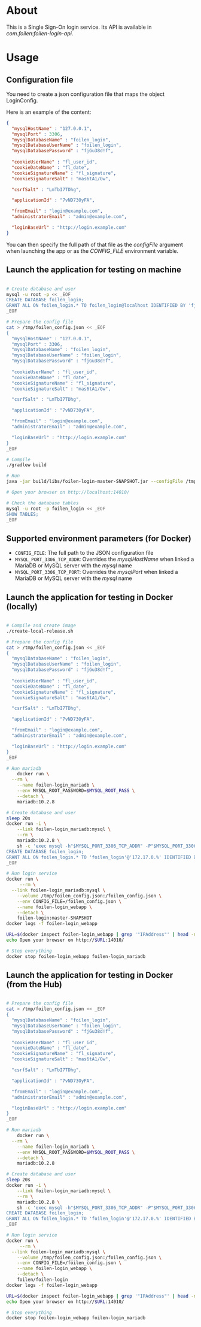 # About

This is a Single Sign-On login service. Its API is available in *com.foilen:foilen-login-api*.

# Usage

## Configuration file

You need to create a json configuration file that maps the object LoginConfig.

Here is an example of the content:

```json
{
  "mysqlHostName" : "127.0.0.1",
  "mysqlPort" : 3306,
  "mysqlDatabaseName" : "foilen_login",
  "mysqlDatabaseUserName" : "foilen_login",
  "mysqlDatabasePassword" : "fjGu38d!f",
  
  "cookieUserName" : "fl_user_id",
  "cookieDateName" : "fl_date",
  "cookieSignatureName" : "fl_signature",
  "cookieSignatureSalt" : "mas6tA1/Gw",

  "csrfSalt" : "LmTbI7TDhg",

  "applicationId" : "7vND73OyFA",

  "fromEmail" : "login@example.com",
  "administratorEmail" : "admin@example.com",

  "loginBaseUrl" : "http://login.example.com"
}
```

You can then specify the full path of that file as the *configFile* argument when launching the app or as the
*CONFIG_FILE* environment variable.

## Launch the application for testing on machine

```bash

# Create database and user
mysql -u root -p << _EOF
CREATE DATABASE foilen_login;
GRANT ALL ON foilen_login.* TO foilen_login@localhost IDENTIFIED BY 'fjGu38d!f';
_EOF

# Prepare the config file
cat > /tmp/foilen_config.json << _EOF
{
  "mysqlHostName" : "127.0.0.1",
  "mysqlPort" : 3306,
  "mysqlDatabaseName" : "foilen_login",
  "mysqlDatabaseUserName" : "foilen_login",
  "mysqlDatabasePassword" : "fjGu38d!f",
  
  "cookieUserName" : "fl_user_id",
  "cookieDateName" : "fl_date",
  "cookieSignatureName" : "fl_signature",
  "cookieSignatureSalt" : "mas6tA1/Gw",

  "csrfSalt" : "LmTbI7TDhg",

  "applicationId" : "7vND73OyFA",

  "fromEmail" : "login@example.com",
  "administratorEmail" : "admin@example.com",

  "loginBaseUrl" : "http://login.example.com"
}
_EOF

# Compile
./gradlew build

# Run
java -jar build/libs/foilen-login-master-SNAPSHOT.jar --configFile /tmp/foilen_config.json

# Open your browser on http://localhost:14010/

# Check the database tables
mysql -u root -p foilen_login << _EOF
SHOW TABLES;
_EOF


```

## Supported environment parameters (for Docker)

* `CONFIG_FILE`: The full path to the JSON configuration file
* `MYSQL_PORT_3306_TCP_ADDR`: Overrides the *mysqlHostName* when linked a MariaDB or MySQL server with the *mysql* name
* `MYSQL_PORT_3306_TCP_PORT`: Overrides the *mysqlPort* when linked a MariaDB or MySQL server with the *mysql* name

## Launch the application for testing in Docker (locally)


```bash

# Compile and create image
./create-local-release.sh

# Prepare the config file
cat > /tmp/foilen_config.json << _EOF
{
  "mysqlDatabaseName" : "foilen_login",
  "mysqlDatabaseUserName" : "foilen_login",
  "mysqlDatabasePassword" : "fjGu38d!f",
  
  "cookieUserName" : "fl_user_id",
  "cookieDateName" : "fl_date",
  "cookieSignatureName" : "fl_signature",
  "cookieSignatureSalt" : "mas6tA1/Gw",

  "csrfSalt" : "LmTbI7TDhg",

  "applicationId" : "7vND73OyFA",

  "fromEmail" : "login@example.com",
  "administratorEmail" : "admin@example.com",

  "loginBaseUrl" : "http://login.example.com"
}
_EOF

# Run mariadb
	docker run \
  --rm \
	--name foilen-login_mariadb \
	--env MYSQL_ROOT_PASSWORD=$MYSQL_ROOT_PASS \
	--detach \
	mariadb:10.2.8

# Create database and user
sleep 20s
docker run -i \
	--link foilen-login_mariadb:mysql \
	--rm \
	mariadb:10.2.8 \
	sh -c 'exec mysql -h"$MYSQL_PORT_3306_TCP_ADDR" -P"$MYSQL_PORT_3306_TCP_PORT" -uroot -p"$MYSQL_ENV_MYSQL_ROOT_PASSWORD"' << _EOF
CREATE DATABASE foilen_login;
GRANT ALL ON foilen_login.* TO 'foilen_login'@'172.17.0.%' IDENTIFIED BY 'fjGu38d!f';
_EOF

# Run login service
docker run \
	 --rm \
  --link foilen-login_mariadb:mysql \
	--volume /tmp/foilen_config.json:/foilen_config.json \
	--env CONFIG_FILE=/foilen_config.json \
	--name foilen-login_webapp \
	--detach \
	foilen-login:master-SNAPSHOT
docker logs -f foilen-login_webapp

URL=$(docker inspect foilen-login_webapp | grep '"IPAddress"' | head -n 1 | cut -d '"' -f 4)
echo Open your browser on http://$URL:14010/

# Stop everything
docker stop foilen-login_webapp foilen-login_mariadb

```

## Launch the application for testing in Docker (from the Hub)


```bash

# Prepare the config file
cat > /tmp/foilen_config.json << _EOF
{
  "mysqlDatabaseName" : "foilen_login",
  "mysqlDatabaseUserName" : "foilen_login",
  "mysqlDatabasePassword" : "fjGu38d!f",
  
  "cookieUserName" : "fl_user_id",
  "cookieDateName" : "fl_date",
  "cookieSignatureName" : "fl_signature",
  "cookieSignatureSalt" : "mas6tA1/Gw",

  "csrfSalt" : "LmTbI7TDhg",

  "applicationId" : "7vND73OyFA",

  "fromEmail" : "login@example.com",
  "administratorEmail" : "admin@example.com",

  "loginBaseUrl" : "http://login.example.com"
}
_EOF

# Run mariadb
	docker run \
  --rm \
	--name foilen-login_mariadb \
	--env MYSQL_ROOT_PASSWORD=$MYSQL_ROOT_PASS \
	--detach \
	mariadb:10.2.8

# Create database and user
sleep 20s
docker run -i \
	--link foilen-login_mariadb:mysql \
	--rm \
	mariadb:10.2.8 \
	sh -c 'exec mysql -h"$MYSQL_PORT_3306_TCP_ADDR" -P"$MYSQL_PORT_3306_TCP_PORT" -uroot -p"$MYSQL_ENV_MYSQL_ROOT_PASSWORD"' << _EOF
CREATE DATABASE foilen_login;
GRANT ALL ON foilen_login.* TO 'foilen_login'@'172.17.0.%' IDENTIFIED BY 'fjGu38d!f';
_EOF

# Run login service
docker run \
	 --rm \
  --link foilen-login_mariadb:mysql \
	--volume /tmp/foilen_config.json:/foilen_config.json \
	--env CONFIG_FILE=/foilen_config.json \
	--name foilen-login_webapp \
	--detach \
	foilen/foilen-login
docker logs -f foilen-login_webapp

URL=$(docker inspect foilen-login_webapp | grep '"IPAddress"' | head -n 1 | cut -d '"' -f 4)
echo Open your browser on http://$URL:14010/

# Stop everything
docker stop foilen-login_webapp foilen-login_mariadb

```
